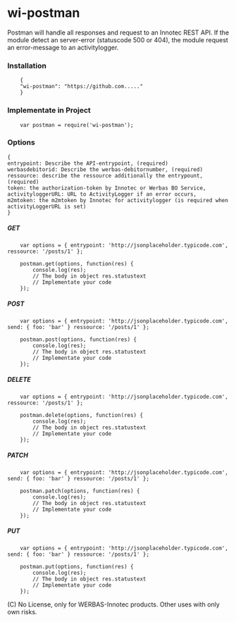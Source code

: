 # wi-postman

Postman will handle all responses and request to an Innotec REST API. If the module detect an server-error (statuscode 500 or 404), the module request an error-message to an activitylogger.

### Installation

        {
        "wi-postman": "https://github.com....."
        }

### Implementate in Project

        var postman = require('wi-postman');


### Options

    {
    entrypoint: Describe the API-entrypoint, (required)
    werbasdebitorid: Describe the werbas-debitornumber, (required)
    ressource: describe the ressource additionally the entrypount, (required)
    token: the authorization-token by Innotec or Werbas BO Service,
    activityloggerURL: URL to ActivityLogger if an error occurs,
    m2mtoken: the m2mtoken by Innotec for activitylogger (is required when activityLoggerURL is set)
    }


##### GET

        var options = { entrypoint: 'http://jsonplaceholder.typicode.com', ressource: '/posts/1' };

        postman.get(options, function(res) {
            console.log(res);
            // The body in object res.statustext
            // Implementate your code
        });

##### POST

        var options = { entrypoint: 'http://jsonplaceholder.typicode.com', send: { foo: 'bar' } ressource: '/posts/1' };

        postman.post(options, function(res) {
            console.log(res);
            // The body in object res.statustext
            // Implementate your code
        });
##### DELETE

        var options = { entrypoint: 'http://jsonplaceholder.typicode.com', ressource: '/posts/1' };

        postman.delete(options, function(res) {
            console.log(res);
            // The body in object res.statustext
            // Implementate your code
        });
##### PATCH

        var options = { entrypoint: 'http://jsonplaceholder.typicode.com', send: { foo: 'bar' } ressource: '/posts/1' };

        postman.patch(options, function(res) {
            console.log(res);
            // The body in object res.statustext
            // Implementate your code
        });

##### PUT

        var options = { entrypoint: 'http://jsonplaceholder.typicode.com', send: { foo: 'bar' } ressource: '/posts/1' };

        postman.put(options, function(res) {
            console.log(res);
            // The body in object res.statustext
            // Implementate your code
        });

  (C) No License, only for WERBAS-Innotec products. Other uses with only own risks.
